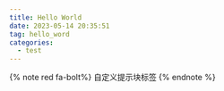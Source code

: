 ```yaml
---
title: Hello World
date: 2023-05-14 20:35:51
tag: hello_word
categories:
  - test
---
```

{% note red fa-bolt%}
自定义提示块标签
{% endnote %}